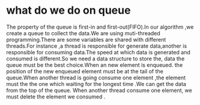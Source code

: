 # what do we do on queue
The property of the queue is first-in and first-out(FIFO).In our algorithm ,we create a queue to collect the data.We are using muti-threaded programming.There are some variables are shared with different threads.For instance ,a thread is responsible for generate data,another is responsible for consuming data.The speed at which data is generated and consumed is different.So we need a data structure to store the, data the queue must be the best choice.When an new element is enqueued. the position of the new enqueued element must be at the tail of the queue.When another thread is going consume one element ,the element must the the one which waiting for the longest time .We can get the data from the top of the queue. When another thread consume one element, we must delete the element we consumed .
